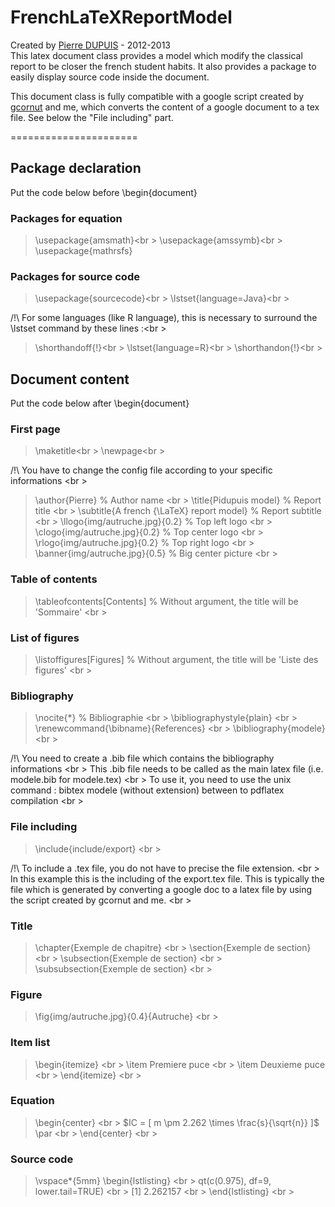 

FrenchLaTeXReportModel
======================

Created by <a href="https://github.com/pidupuis">Pierre DUPUIS</a> - 2012-2013 <br />
This latex document class provides a model which modify the classical report to be closer the french student habits. It also provides a package to easily display source code inside the document. <br />

This document class is fully compatible with a google script created by <a href="https://github.com/gcornut">gcornut</a> and me, which converts the content of a google document to a tex file. See below the "File including" part. 

======================


## Package declaration
Put the code below before \begin{document}
### Packages for equation
> \usepackage{amsmath}<br \>
> \usepackage{amssymb}<br \>
> \usepackage{mathrsfs}

### Packages for source code
> \usepackage{sourcecode}<br \>
> \lstset{language=Java}<br \>

/!\ For some languages (like R language), this is necessary to surround the \lstset command by these lines :<br \>
> \shorthandoff{!}<br \>
> \lstset{language=R}<br \>
> \shorthandon{!}<br \>

## Document content
Put the code below after \begin{document}
### First page
> \maketitle<br \>
> \newpage<br \>

/!\ You have to change the config file according to your specific informations <br \>
> \author{Pierre} % Author name <br \>
> \title{Pidupuis model} % Report title <br \>
> \subtitle{A french {\LaTeX} report model} % Report subtitle <br \>
> \llogo{img/autruche.jpg}{0.2} % Top left logo <br \>
> \clogo{img/autruche.jpg}{0.2} % Top center logo <br \>
> \rlogo{img/autruche.jpg}{0.2} % Top right logo <br \>
> \banner{img/autruche.jpg}{0.5} % Big center picture <br \>

### Table of contents
> \tableofcontents[Contents] % Without argument, the title will be 'Sommaire' <br \>

### List of figures
> \listoffigures[Figures] % Without argument, the title will be 'Liste des figures' <br \>

### Bibliography
> \nocite{*} % Bibliographie <br \>
> \bibliographystyle{plain} <br \>
> \renewcommand{\bibname}{References} <br \>
> \bibliography{modele} <br \>

/!\ You need to create a .bib file which contains the bibliography informations <br \>
This .bib file needs to be called as the main latex file (i.e. modele.bib for modele.tex) <br \>
To use it, you need to use the unix command : bibtex modele (without extension) between to pdflatex compilation <br \>

### File including
> \include{include/export} <br \>

/!\ To include a .tex file, you do not have to precise the file extension. <br \>
In this example this is the including of the export.tex file. This is typically the file which is generated by converting a google doc to a latex file by using the script created by gcornut and me. <br \>

### Title
> \chapter{Exemple de chapitre} <br \>
> \section{Exemple de section} <br \>
> \subsection{Exemple de section} <br \>
> \subsubsection{Exemple de section} <br \>

### Figure
> \fig{img/autruche.jpg}{0.4}{Autruche} <br \>

### Item list
> \begin{itemize} <br \>
> \item Premiere puce <br \>
> \item Deuxieme puce <br \>
> \end{itemize} <br \>

### Equation
> \begin{center} <br \>
> $IC = [ m \pm 2.262 \times \frac{s}{\sqrt{n}} ]$ \par <br \>
> \end{center} <br \>

### Source code
> \vspace*{5mm} \begin{lstlisting} <br \>
> qt(c(0.975), df=9, lower.tail=TRUE) <br \>
> [1] 2.262157 <br \>
> \end{lstlisting} <br \>

